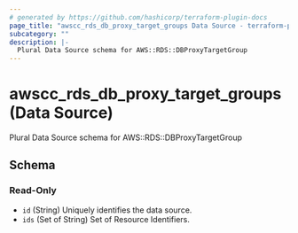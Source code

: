 ```yaml
---
# generated by https://github.com/hashicorp/terraform-plugin-docs
page_title: "awscc_rds_db_proxy_target_groups Data Source - terraform-provider-awscc"
subcategory: ""
description: |-
  Plural Data Source schema for AWS::RDS::DBProxyTargetGroup
---
```


# awscc_rds_db_proxy_target_groups (Data Source)

Plural Data Source schema for AWS::RDS::DBProxyTargetGroup



<!-- schema generated by tfplugindocs -->
## Schema

### Read-Only

- `id` (String) Uniquely identifies the data source.
- `ids` (Set of String) Set of Resource Identifiers.
